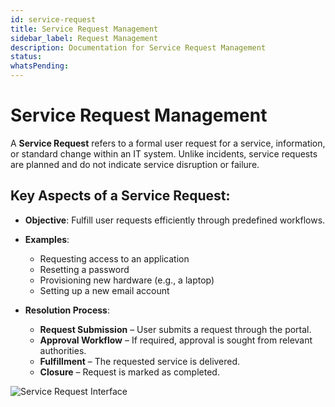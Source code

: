 ```yaml
---
id: service-request
title: Service Request Management
sidebar_label: Request Management
description: Documentation for Service Request Management
status: 
whatsPending: 
---
```


# Service Request Management

A **Service Request** refers to a formal user request for a service, information, or standard change within an IT system. Unlike incidents, service requests are planned and do not indicate service disruption or failure.

## Key Aspects of a Service Request:

- **Objective**: Fulfill user requests efficiently through predefined workflows.

- **Examples**:
  - Requesting access to an application
  - Resetting a password
  - Provisioning new hardware (e.g., a laptop)
  - Setting up a new email account

- **Resolution Process**:
  - **Request Submission** – User submits a request through the portal.
  - **Approval Workflow** – If required, approval is sought from relevant authorities.
  - **Fulfillment** – The requested service is delivered.
  - **Closure** – Request is marked as completed.

![Service Request Interface](/img/Helpdesk/Service_Request.png)

